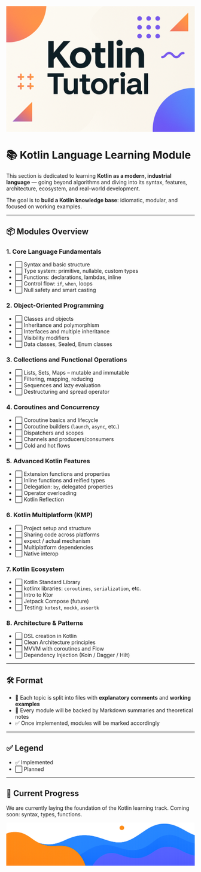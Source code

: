 <div align="center">
  <picture>
    <source media="(prefers-color-scheme: dark)" srcset="../../../../images/Textbook.png">
    <img alt="Gradle Logo" src="../../../../images/Textbook.png">
  </picture>
</div>

# 📚 Kotlin Language Learning Module

This section is dedicated to learning **Kotlin as a modern, industrial language** — going beyond algorithms and diving into its syntax, features, architecture, ecosystem, and real-world development.

The goal is to **build a Kotlin knowledge base**: idiomatic, modular, and focused on working examples.

---

## 📦 Modules Overview

### 1. Core Language Fundamentals
- ⬜ Syntax and basic structure
- ⬜ Type system: primitive, nullable, custom types
- ⬜ Functions: declarations, lambdas, inline
- ⬜ Control flow: `if`, `when`, loops
- ⬜ Null safety and smart casting

### 2. Object-Oriented Programming
- ⬜ Classes and objects
- ⬜ Inheritance and polymorphism
- ⬜ Interfaces and multiple inheritance
- ⬜ Visibility modifiers
- ⬜ Data classes, Sealed, Enum classes

### 3. Collections and Functional Operations
- ⬜ Lists, Sets, Maps – mutable and immutable
- ⬜ Filtering, mapping, reducing
- ⬜ Sequences and lazy evaluation
- ⬜ Destructuring and spread operator

### 4. Coroutines and Concurrency
- ⬜ Coroutine basics and lifecycle
- ⬜ Coroutine builders (`launch`, `async`, etc.)
- ⬜ Dispatchers and scopes
- ⬜ Channels and producers/consumers
- ⬜ Cold and hot flows

### 5. Advanced Kotlin Features
- ⬜ Extension functions and properties
- ⬜ Inline functions and reified types
- ⬜ Delegation: `by`, delegated properties
- ⬜ Operator overloading
- ⬜ Kotlin Reflection

### 6. Kotlin Multiplatform (KMP)
- ⬜ Project setup and structure
- ⬜ Sharing code across platforms
- ⬜ expect / actual mechanism
- ⬜ Multiplatform dependencies
- ⬜ Native interop

### 7. Kotlin Ecosystem
- ⬜ Kotlin Standard Library
- ⬜ kotlinx libraries: `coroutines`, `serialization`, etc.
- ⬜ Intro to Ktor
- ⬜ Jetpack Compose (future)
- ⬜ Testing: `kotest`, `mockk`, `assertk`

### 8. Architecture & Patterns
- ⬜ DSL creation in Kotlin
- ⬜ Clean Architecture principles
- ⬜ MVVM with coroutines and Flow
- ⬜ Dependency Injection (Koin / Dagger / Hilt)

---

## 🛠 Format

- 📄 Each topic is split into files with **explanatory comments** and **working examples**
- 📘 Every module will be backed by Markdown summaries and theoretical notes
- ✅ Once implemented, modules will be marked accordingly

---

## ✅ Legend

- ✅ Implemented
- ⬜ Planned

---

## 🚧 Current Progress

We are currently laying the foundation of the Kotlin learning track.
Coming soon: syntax, types, functions.

<div align="center">
  <picture>
    <source media="(prefers-color-scheme: dark)" srcset="../../../../images/EndingLow.png">
    <img alt="Gradle Logo" src="../../../../images/EndingLow.png">
  </picture>
</div>